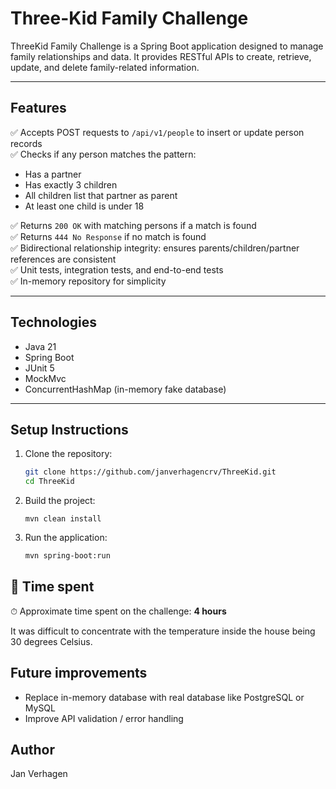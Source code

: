 # Three-Kid Family Challenge

ThreeKid Family Challenge is a Spring Boot application designed to manage family relationships and data. It provides RESTful APIs to create, retrieve, update, and delete family-related information.

---

## Features

✅ Accepts POST requests to `/api/v1/people` to insert or update person records  
✅ Checks if any person matches the pattern:
- Has a partner
- Has exactly 3 children
- All children list that partner as parent
- At least one child is under 18

✅ Returns `200 OK` with matching persons if a match is found  
✅ Returns `444 No Response` if no match is found  
✅ Bidirectional relationship integrity: ensures parents/children/partner references are consistent  
✅ Unit tests, integration tests, and end-to-end tests  
✅ In-memory repository for simplicity

---

## Technologies

- Java 21
- Spring Boot
- JUnit 5
- MockMvc
- ConcurrentHashMap (in-memory fake database)

---

## Setup Instructions

1. Clone the repository:
   ```bash
   git clone https://github.com/janverhagencrv/ThreeKid.git
   cd ThreeKid
    ```
2. Build the project:
    ```
   mvn clean install
    ```
   
3. Run the application:
    ```bash
   mvn spring-boot:run
   ```


## 📝 Time spent

⏱ Approximate time spent on the challenge: **4 hours**

It was difficult to concentrate with the temperature inside the house being 30 degrees Celsius.


## Future improvements

- Replace in-memory database with real database like PostgreSQL or MySQL
- Improve API validation / error handling

## Author
Jan Verhagen